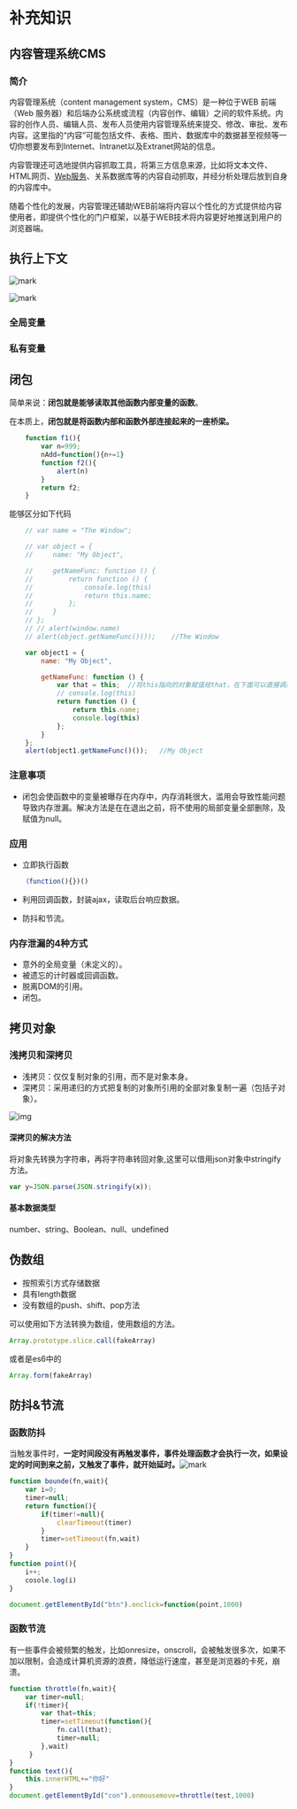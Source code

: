 # 补充知识

## 内容管理系统CMS

### 简介

内容管理系统（content management system，CMS）是一种位于WEB 前端（Web 服务器）和后端办公系统或流程（内容创作、编辑）之间的软件系统。内容的创作人员、编辑人员、发布人员使用内容管理系统来提交、修改、审批、发布内容。这里指的“内容”可能包括文件、表格、图片、数据库中的数据甚至视频等一切你想要发布到Internet、Intranet以及Extranet网站的信息。

内容管理还可选地提供内容抓取工具，将第三方信息来源，比如将文本文件、HTML网页、[Web服务](https://baike.baidu.com/item/Web服务/2837593)、关系数据库等的内容自动抓取，并经分析处理后放到自身的内容库中。

随着个性化的发展，内容管理还辅助WEB前端将内容以个性化的方式提供给内容使用者，即提供个性化的门户框架，以基于WEB技术将内容更好地推送到用户的浏览器端。

## 执行上下文

![mark](http://qiniu.cloud-zhi.com/blog/210430/B8AC4iC5He.png?imageslim)

![mark](http://qiniu.cloud-zhi.com/blog/210430/LA8cFeIica.png?imageslim)

### 全局变量



### 私有变量

## 闭包

简单来说：**闭包就是能够读取其他函数内部变量的函数**。

在本质上，**闭包就是将函数内部和函数外部连接起来的一座桥梁。**

`````js
    function f1(){
		var n=999;
		nAdd=function(){n+=1}
		function f2(){
			alert(n)
		}
		return f2;
	}
`````

能够区分如下代码

````js
    // var name = "The Window";

    // var object = {
    //     name: "My Object",

    //     getNameFunc: function () {
    //         return function () {
    //             console.log(this)
    //             return this.name;
    //         };
    //     }
    // };
    // // alert(window.name)
    // alert(object.getNameFunc()());    //The Window

    var object1 = {
        name: "My Object",

        getNameFunc: function () {
            var that = this;  //将this指向的对象赋值给that，在下面可以直接调用
            // console.log(this)
            return function () {
                return this.name;
                console.log(this)
            };
        }
    }; 
    alert(object1.getNameFunc()());   //My Object
````



### 注意事项

- 闭包会使函数中的变量被曝存在内存中，内存消耗很大，滥用会导致性能问题导致内存泄漏。解决方法是在在退出之前，将不使用的局部变量全部删除，及赋值为null。

### 应用

- 立即执行函数

  ````js
  （function(){})()
  ````

- 利用回调函数，封装ajax，读取后台响应数据。

- 防抖和节流。

### 内存泄漏的4种方式

- 意外的全局变量（未定义的）。
- 被遗忘的计时器或回调函数。
- 脱离DOM的引用。
- 闭包。

## 拷贝对象

### 浅拷贝和深拷贝

- 浅拷贝：仅仅复制对象的引用，而不是对象本身。
- 深拷贝：采用递归的方式把复制的对象所引用的全部对象复制一遍（包括子对象）。

![img](https://img.jbzj.com/file_images/article/201904/201944163413499.jpg?201934163433)

#### 深拷贝的解决方法

将对象先转换为字符串，再将字符串转回对象,这里可以借用json对象中stringify方法。

````js
var y=JSON.parse(JSON.stringify(x));
````

#### 基本数据类型

number、string、Boolean、null、undefined

## 伪数组

- 按照索引方式存储数据
- 具有length数据
- 没有数组的push、shift、pop方法

可以使用如下方法转换为数组，使用数组的方法。

````js
Array.prototype.slice.call(fakeArray)
````

或者是es6中的

````js
Array.form(fakeArray)
````

## 防抖&节流

### 函数防抖

当触发事件时，**一定时间段没有再触发事件，事件处理函数才会执行一次，如果设定的时间到来之前，又触发了事件，就开始延时。**![mark](http://qiniu.cloud-zhi.com/blog/210430/jGl2Kb9Hj0.png?imageslim)

`````js
function bounde(fn,wait){
    var i=0;
    timer=null;
    return function(){
        if(timer!=null){
            clearTimeout(timer)
        }
        timer=setTimeout(fn,wait)
    }
}
function point(){
    i++;
    cosole.log(i)
}

document.getElementById("btn").onclick=function(point,1000)
`````

### 函数节流

有一些事件会被频繁的触发，比如onresize，onscroll，会被触发很多次，如果不加以限制，会造成计算机资源的浪费，降低运行速度，甚至是浏览器的卡死，崩溃。

````js
function throttle(fn,wait){
    var timer=null;
    if(!timer){
        var that=this;
        timer=setTimeout(function(){
            fn.call(that);
            timer=null;
        },wait)
     }
}
function text(){
    this.innerHTML+="你好"
}
document.getElementById("con").onmousemove=throttle(test,1000)
````

